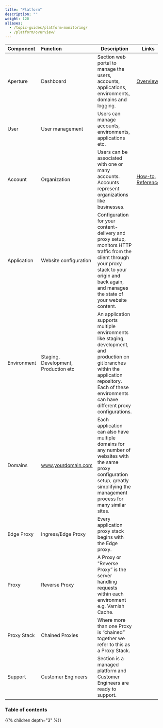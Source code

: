```yaml
---
title: "Platform"
description: ""
weight: 120
aliases:
  - /topic-guides/platform-monitoring/
  - /platform/overview/
---
```


| Component | Function | Description  | Links |   |
|:--|:--|---|---|---|
| Aperture | Dashboard | Section web portal to manage the users, accounts, applications, environments, domains and logging. | [Overview](/docs/platform/aperture/) |   |
| User | User management | Users can manage accounts, environments, applications etc. |   |   |
| Account | Organization | Users can be associated with one or many accounts. Accounts represent organizations like businesses. | [How-to](/docs/platform/how-tos/account/), [Reference](/docs/platform/reference/account-management/)  |   |
| Application | Website configuration | Configuration for your content-delivery and proxy setup, monitors HTTP traffic from the client through your proxy stack to your origin and back again, and manages the state of your website content. |   |   |
| Environment | Staging, Development, Production etc  | An application supports multiple environments like staging, development, and production on git branches within the application repository. Each of these environments can have different proxy configurations. |   |   |
| Domains | www.yourdomain.com | Each application can also have multiple domains for any number of websites with the same proxy configuration setup, greatly simplifying the management process for many similar sites. |   |   |
| Edge Proxy | Ingress/Edge Proxy | Every application proxy stack begins with the Edge proxy. |   |   |
| Proxy | Reverse Proxy | A Proxy or "Reverse Proxy” is the server handling requests within each environment e.g. Varnish Cache. |   |   |
| Proxy Stack | Chained Proxies | Where more than one Proxy is “chained” together we refer to this as a Proxy Stack. |   |   |
| Support | Customer Engineers | Section is a managed platform and Customer Engineers are ready to support. |   |   |

### Table of contents

{{% children depth="3" %}}
